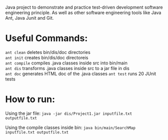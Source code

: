 Java project to demonstrate and practice test-driven development software engineering principle. As well as other software engineering tools like Java Ant, Java Junit and Git.

# Useful Commands:
```ant clean``` deletes bin/dis/doc directories<br />
```ant init``` creates bin/dis/doc directoreis<br />
```ant compile``` compiles .java classes inside src into bin/main<br />
```ant dis``` transforms .java classes inside src to a jar file in dis<br />
```ant doc``` generates HTML doc of the .java classes
```ant test``` runs 20 JUnit tests


# How to run:
Using the jar file:
```java -jar dis/Project1.jar inputfile.txt outputfile.txt```<br />

Using the compile classes inside bin:
```java bin/main/SearchMap inputfile.txt outputfile.txt```<br />
